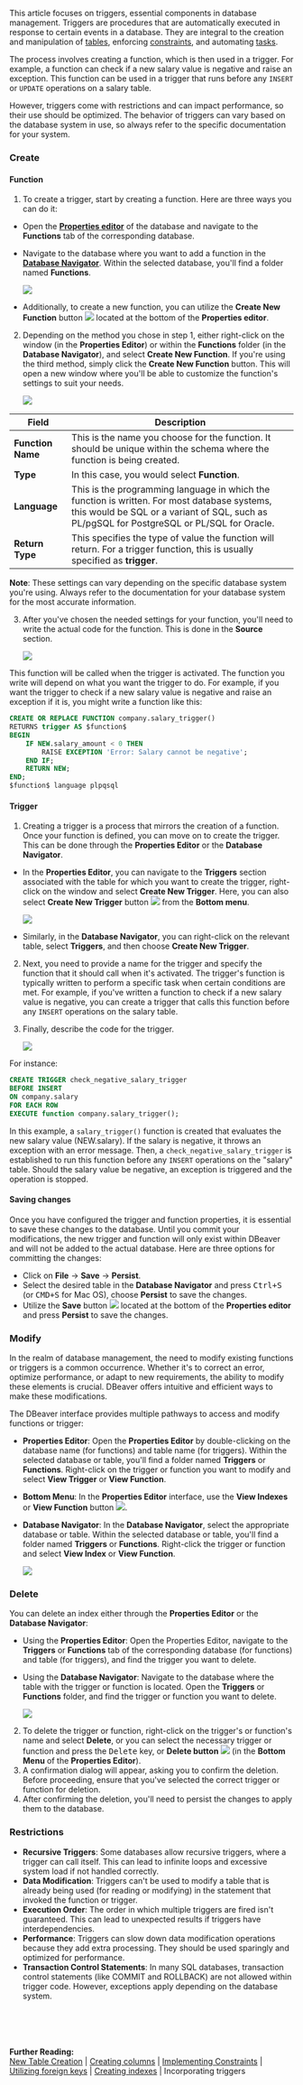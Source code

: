 This article focuses on triggers, essential components in database management. Triggers are procedures that are
automatically executed in response to certain events in a database. They are integral to the creation and manipulation 
of [tables](New-Table-Creation), enforcing [constraints](Implementing-Constraints), and automating [tasks](Task-Management).

The process involves creating a function, which is then used in a trigger. For example, a function can check if a new
salary value is negative and raise an exception. This function can be used in a trigger that runs before any `INSERT` or
`UPDATE` operations on a salary table.

However, triggers come with restrictions and can impact performance, so their use should be optimized. The behavior of
triggers can vary based on the database system in use, so always refer to the specific documentation for your system.

### Create

#### Function

1) To create a trigger, start by creating a function. Here are three ways you can do it:

- Open the **[Properties editor](Properties-Editor)** of the database and navigate to the **Functions**
   tab of the corresponding database.
- Navigate to the database where you want to add a function in the **[Database Navigator](Database-Navigator)**. Within the selected database,
  you'll find a folder named **Functions**. 

   ![](images/tutorial_images/15_Create_New_Function.png)
- Additionally, to create a new function, you can utilize the **Create New Function** button
   ![](images/tutorial_images/Create_New_Function_Button.png) located at the bottom of the **Properties editor**.

2) Depending on the method you chose in step 1, either right-click on the window (in the **Properties Editor**) or within
   the **Functions** folder (in the **Database Navigator**), and select **Create New Function**. If you're using 
   the third method, simply click the **Create New Function** button. This will open a new window where you'll be able
   to customize the function's settings to suit your needs. 

   ![](images/tutorial_images/15a_Functions_Parameters.png)

 Field             | Description                                                                                                                                                                                
-------------------|--------------------------------------------------------------------------------------------------------------------------------------------------------------------------------------------
 **Function Name** | This is the name you choose for the function. It should be unique within the schema where the function is being created.                                                                   
 **Type**          | In this case, you would select **Function**.                                                                                                                                               
 **Language**      | This is the programming language in which the function is written. For most database systems, this would be SQL or a variant of SQL, such as PL/pgSQL for PostgreSQL or PL/SQL for Oracle. 
 **Return Type**   | This specifies the type of value the function will return. For a trigger function, this is usually specified as **trigger**.                                                                 

**Note**: These settings can vary depending on the specific database system you're using. Always refer to the
documentation for your database system for the most accurate information.

3) After you've chosen the needed settings for your function, you'll need to write the actual code for the function.
   This is done in the **Source** section.  

   ![](images/tutorial_images/15b_Function_Source.png)

This function will be called when the trigger is activated. The function you write will depend on what you want the
trigger to do. For example, if you want the trigger to check if a new salary value is negative and raise an exception if
it is, you might write a function like this:  

```sql
CREATE OR REPLACE FUNCTION company.salary_trigger()
RETURNS trigger AS $function$
BEGIN
    IF NEW.salary_amount < 0 THEN
        RAISE EXCEPTION 'Error: Salary cannot be negative';
    END IF;
    RETURN NEW;
END;
$function$ language plpqsql   
```


#### Trigger

1) Creating a trigger is a process that mirrors the creation of a function. Once your function is defined, you can move on
to create the trigger. This can be done through the **Properties Editor** or the **Database Navigator**.

- In the **Properties Editor**, you can navigate to the **Triggers** section associated with the table for which you want to
create the trigger, right-click on the window and select **Create New Trigger**. Here, you can also select **Create New Trigger** button ![](images/tutorial_images/Create_New_Trigger_Button.png)
from the **Bottom menu**. 

   ![](images/tutorial_images/16_Create_New_Trigger.png)

- Similarly, in the **Database Navigator**, you can right-click on the relevant table, select **Triggers**, and then
choose **Create New Trigger**.

2) Next, you need to provide a name for the trigger and specify the function that it should call when it's activated. The
trigger's function is typically written to perform a specific task when certain conditions are met. For example, if
you've written a function to check if a new salary value is negative, you can create a trigger that calls this function
before any `INSERT` operations on the salary table.

3) Finally, describe the code for the trigger.

   ![](images/tutorial_images/16b_Trigger_Source.png)

For instance:

```sql
CREATE TRIGGER check_negative_salary_trigger
BEFORE INSERT
ON company.salary
FOR EACH ROW
EXECUTE function company.salary_trigger();
```


In this example, a `salary_trigger()` function is created that evaluates the new salary value (NEW.salary). If the
salary is negative, it throws an exception with an error message. Then, a `check_negative_salary_trigger` is established
to run this function before any `INSERT` operations on the "salary" table. Should the salary value be negative,
an exception is triggered and the operation is stopped.

#### Saving changes

Once you have configured the trigger and function properties, it is essential to save these changes to the database. Until you
commit your modifications, the new trigger and function will only exist within DBeaver and will not be added to the actual database.
Here are three options for committing the changes:

* Click on **File** -> **Save** -> **Persist**.
* Select the desired table in the **Database Navigator** and press <kbd>Ctrl+S</kbd> (or <kbd>CMD+S</kbd> for Mac OS),
  choose **Persist** to save the changes.
* Utilize the **Save** button ![](images/tutorial_images/10b_SaveButton.png) located at the bottom of the
  **Properties editor** and press **Persist** to save the changes.


### Modify

In the realm of database management, the need to modify existing functions or triggers is a common occurrence. Whether
it's to correct an error, optimize performance, or adapt to new requirements, the ability to modify these elements is
crucial. DBeaver offers intuitive and efficient ways to make these modifications.

The DBeaver interface provides multiple pathways to access and modify functions or trigger:

- **Properties Editor**: Open the **Properties Editor** by double-clicking on the database name (for functions) and table
  name (for triggers). Within the selected database or table, you'll find a folder named **Triggers** or **Functions**.
  Right-click on the trigger or function you want to modify and select **View Trigger** or **View Function**.
- **Bottom Menu**: In the **Properties Editor** interface, use the **View Indexes** or **View Function**
  button ![](images/tutorial_images/View_column_button.png).
- **Database Navigator**: In the **Database Navigator**, select the appropriate database or table. Within the selected
  database or table, you'll find a folder named **Triggers** or **Functions**. Right-click the trigger or function and select
  **View Index** or **View Function**.

    ![](images/tutorial_images/17_View_Function_Trigger.png)

### Delete

You can delete an index either through the **Properties Editor** or the **Database Navigator**:

- Using the **Properties Editor**: Open the Properties Editor, navigate to the **Triggers** or **Functions** tab of the
  corresponding database (for functions) and table (for triggers), and find the trigger you want to delete.

- Using the **Database Navigator**: Navigate to the database where the table with the trigger or function is located. Open the 
  **Triggers** or **Functions** folder, and find the trigger or function you want to delete.

   ![](images/tutorial_images/18_Delete_Function_Trigger.png)

2) To delete the trigger or function, right-click on the trigger's or function's name and select **Delete**, or you can select the necessary trigger or function and
   press the <kbd>Delete</kbd> key, or **Delete button** ![](images/tutorial_images/Delete_button.png) (in the
   **Bottom Menu** of the **Properties Editor**).
3) A confirmation dialog will appear, asking you to confirm the deletion. Before proceeding, ensure that you've selected
   the correct trigger or function for deletion.
4) After confirming the deletion, you'll need to persist the changes to apply them to the database.

### Restrictions

* **Recursive Triggers**: Some databases allow recursive triggers, where a trigger can call itself. This can lead to
  infinite loops and excessive system load if not handled correctly.
* **Data Modification**: Triggers can't be used to modify a table that is already being used (for reading or modifying) in
  the statement that invoked the function or trigger.
* **Execution Order**: The order in which multiple triggers are fired isn't guaranteed. This can lead to unexpected results
  if triggers have interdependencies.
* **Performance**: Triggers can slow down data modification operations because they add extra processing. They should be
  used sparingly and optimized for performance.
* **Transaction Control Statements**: In many SQL databases, transaction control statements (like COMMIT and ROLLBACK) are
  not allowed within trigger code. However, exceptions apply depending on the database system.

<br><br><br><br>
**Further Reading:**<br>
[New Table Creation](New-Table-Creation) | [Creating columns](Creating-columns) | [Implementing Constraints](Implementing-Constraints) | [Utilizing foreign keys](Utilizing-Foreign-Keys) | [Creating indexes](Creating-Indexes.md) | Incorporating triggers